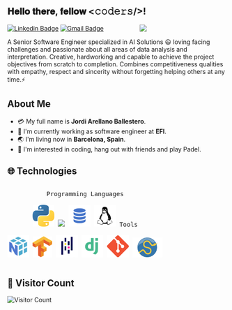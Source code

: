 <h2> 𝐇𝐞𝐥𝐥𝐨 𝐭𝐡𝐞𝐫𝐞, 𝐟𝐞𝐥𝐥𝐨𝐰 <𝚌𝚘𝚍𝚎𝚛𝚜/>! </h2>

<img align='right' src='https://user-images.githubusercontent.com/5713670/87202985-820dcb80-c2b6-11ea-9f56-7ec461c497c3.gif' width='200"'>

[![Linkedin Badge](https://img.shields.io/badge/-Linkedin-blue?style=flat-square&logo=Linkedin&logoColor=white&link=https://www.linkedin.com/in/jordi-arellano)](https://www.linkedin.com/in/jordi-arellano)
[![Gmail Badge](https://img.shields.io/badge/-Gmail-c14438?style=flat-square&logo=Gmail&logoColor=white&link=mailto:jordiarellano1996@gmail.com)](mailto:jordiarellano1996@gmail.com)


A Senior Software Engineer specialized in AI Solutions 😃 loving facing challenges and passionate about all areas of data analysis and interpretation.
Creative, hardworking and capable to achieve the project objectives from scratch to completion.
Combines competitiveness qualities with empathy, respect and sincerity without forgetting helping others at any time.⚡

## About Me

- :credit_card: My full name is **Jordi Arellano Ballestero**.
- :school: I'm currently working as software engineer at **EFI**.
- :earth_asia: I'm living now in **Barcelona, Spain**.
- :monocle_face: I'm interested in coding, hang out with friends and play Padel.


## 🌐 Technologies

<p style="display: inline-block;" align="center">
  <kbd>
    <kbd>Programming Languages</kbd>
    <br>
    <br>
    <img width="50px" src="https://github.com/shaurya-src/shaurya-src/blob/main/Assets/python.png"/>
    <img width="50px" src="https://www.logolynx.com/images/logolynx/s_6e/6efd1e14b6096023d04eb2f28d7fb71e.jpeg"/>
    <img width="50px" src="https://github.com/shaurya-src/shaurya-src/blob/main/Assets/sql.png"/>
    <img width="50px" src="https://github.com/shaurya-src/shaurya-src/blob/main/Assets/linux.png"/>
 
  </kbd>
  <kbd>
    <kbd>Tools</kbd>
    <br>
    <br>
    <img width="50px" src="https://github.com/shaurya-src/shaurya-src/blob/main/Assets/NumPy.png"/>
    <img width="45px" src="https://github.com/shaurya-src/shaurya-src/blob/main/Assets/Tensorflow.png"/>
    <img width="50px" src="https://github.com/shaurya-src/shaurya-src/blob/main/Assets/pandas_logo.png"/>
    <img width="50px" src="https://github.com/shaurya-src/shaurya-src/blob/main/Assets/django.png"/>
    <img width="50px" src="https://github.com/shaurya-src/shaurya-src/blob/main/Assets/git.png"/>
    <img width="70px" src="https://github.com/shaurya-src/shaurya-src/blob/main/Assets/scipy.png"/>
  </kbd>
</p>

## :star_struck: Visitor Count
![Visitor Count](https://profile-counter.glitch.me/jordiarellano1996/count.svg)
